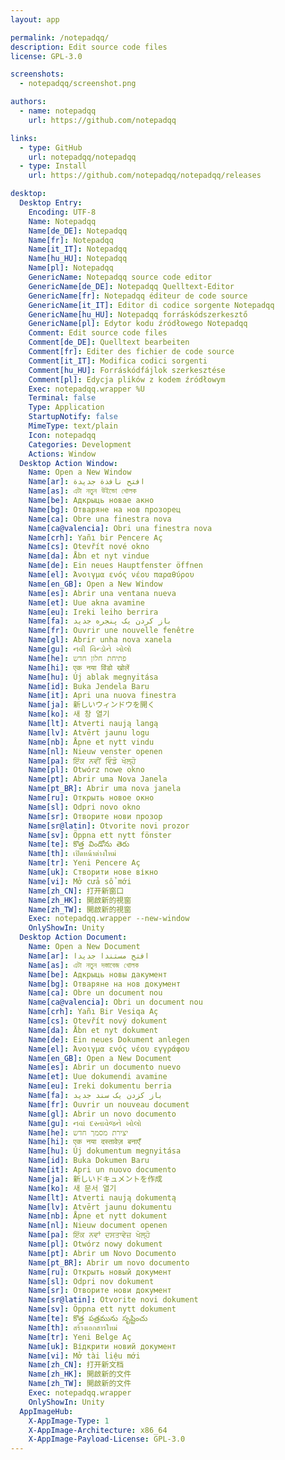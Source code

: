 ```yaml
---
layout: app

permalink: /notepadqq/
description: Edit source code files
license: GPL-3.0

screenshots:
  - notepadqq/screenshot.png

authors:
  - name: notepadqq
    url: https://github.com/notepadqq

links:
  - type: GitHub
    url: notepadqq/notepadqq
  - type: Install
    url: https://github.com/notepadqq/notepadqq/releases

desktop:
  Desktop Entry:
    Encoding: UTF-8
    Name: Notepadqq
    Name[de_DE]: Notepadqq
    Name[fr]: Notepadqq
    Name[it_IT]: Notepadqq
    Name[hu_HU]: Notepadqq
    Name[pl]: Notepadqq
    GenericName: Notepadqq source code editor
    GenericName[de_DE]: Notepadqq Quelltext-Editor
    GenericName[fr]: Notepadqq éditeur de code source
    GenericName[it_IT]: Editor di codice sorgente Notepadqq
    GenericName[hu_HU]: Notepadqq forráskódszerkesztő
    GenericName[pl]: Edytor kodu źródłowego Notepadqq
    Comment: Edit source code files
    Comment[de_DE]: Quelltext bearbeiten
    Comment[fr]: Editer des fichier de code source
    Comment[it_IT]: Modifica codici sorgenti
    Comment[hu_HU]: Forráskódfájlok szerkesztése
    Comment[pl]: Edycja plików z kodem źródłowym
    Exec: notepadqq.wrapper %U
    Terminal: false
    Type: Application
    StartupNotify: false
    MimeType: text/plain
    Icon: notepadqq
    Categories: Development
    Actions: Window
  Desktop Action Window:
    Name: Open a New Window
    Name[ar]: افتح نافذة جديدة
    Name[as]: এটা নতুন উইন্ডো খোলক
    Name[be]: Адкрыць новае акно
    Name[bg]: Отваряне на нов прозорец
    Name[ca]: Obre una finestra nova
    Name[ca@valencia]: Obri una finestra nova
    Name[crh]: Yañı bir Pencere Aç
    Name[cs]: Otevřít nové okno
    Name[da]: Åbn et nyt vindue
    Name[de]: Ein neues Hauptfenster öffnen
    Name[el]: Άνοιγμα ενός νέου παραθύρου
    Name[en_GB]: Open a New Window
    Name[es]: Abrir una ventana nueva
    Name[et]: Uue akna avamine
    Name[eu]: Ireki leiho berrira
    Name[fa]: باز کردن یک پنجره جدید
    Name[fr]: Ouvrir une nouvelle fenêtre
    Name[gl]: Abrir unha nova xanela
    Name[gu]: નવી વિન્ડોને ખોલો
    Name[he]: פתיחת חלון חדש
    Name[hi]: एक नया विंडो खोलें
    Name[hu]: Új ablak megnyitása
    Name[id]: Buka Jendela Baru
    Name[it]: Apri una nuova finestra
    Name[ja]: 新しいウィンドウを開く
    Name[ko]: 새 창 열기
    Name[lt]: Atverti naują langą
    Name[lv]: Atvērt jaunu logu
    Name[nb]: Åpne et nytt vindu
    Name[nl]: Nieuw venster openen
    Name[pa]: ਇੱਕ ਨਵੀਂ ਵਿੰਡੋ ਖੋਲ੍ਹੋ
    Name[pl]: Otwórz nowe okno
    Name[pt]: Abrir uma Nova Janela
    Name[pt_BR]: Abrir uma nova janela
    Name[ru]: Открыть новое окно
    Name[sl]: Odpri novo okno
    Name[sr]: Отворите нови прозор
    Name[sr@latin]: Otvorite novi prozor
    Name[sv]: Öppna ett nytt fönster
    Name[te]: కొత్త విండోను తెరు
    Name[th]: เปิดหน้าต่างใหม่
    Name[tr]: Yeni Pencere Aç
    Name[uk]: Створити нове вікно
    Name[vi]: Mở cửa sổ mới
    Name[zh_CN]: 打开新窗口
    Name[zh_HK]: 開啟新的視窗
    Name[zh_TW]: 開啟新的視窗
    Exec: notepadqq.wrapper --new-window
    OnlyShowIn: Unity
  Desktop Action Document:
    Name: Open a New Document
    Name[ar]: افتح مستندا جديدا
    Name[as]: এটা নতুন দস্তাবেজ খোলক
    Name[be]: Адкрыць новы дакумент
    Name[bg]: Отваряне на нов документ
    Name[ca]: Obre un document nou
    Name[ca@valencia]: Obri un document nou
    Name[crh]: Yañı Bir Vesiqa Aç
    Name[cs]: Otevřít nový dokument
    Name[da]: Åbn et nyt dokument
    Name[de]: Ein neues Dokument anlegen
    Name[el]: Άνοιγμα ενός νέου εγγράφου
    Name[en_GB]: Open a New Document
    Name[es]: Abrir un documento nuevo
    Name[et]: Uue dokumendi avamine
    Name[eu]: Ireki dokumentu berria
    Name[fa]: باز کزدن یک سند جدید
    Name[fr]: Ouvrir un nouveau document
    Name[gl]: Abrir un novo documento
    Name[gu]: નવાં દસ્તાવેજને ખોલો
    Name[he]: יצירת מסמך חדש
    Name[hi]: एक नया दस्तावेज़ बनाएँ
    Name[hu]: Új dokumentum megnyitása
    Name[id]: Buka Dokumen Baru
    Name[it]: Apri un nuovo documento
    Name[ja]: 新しいドキュメントを作成
    Name[ko]: 새 문서 열기
    Name[lt]: Atverti naują dokumentą
    Name[lv]: Atvērt jaunu dokumentu
    Name[nb]: Åpne et nytt dokument
    Name[nl]: Nieuw document openen
    Name[pa]: ਇੱਕ ਨਵਾਂ ਦਸਤਾਵੇਜ਼ ਖੋਲ੍ਹੋ
    Name[pl]: Otwórz nowy dokument
    Name[pt]: Abrir um Novo Documento
    Name[pt_BR]: Abrir um novo documento
    Name[ru]: Открыть новый документ
    Name[sl]: Odpri nov dokument
    Name[sr]: Отворите нови документ
    Name[sr@latin]: Otvorite novi dokument
    Name[sv]: Öppna ett nytt dokument
    Name[te]: కొత్త పత్రమును సృష్టించు
    Name[th]: สร้างเอกสารใหม่
    Name[tr]: Yeni Belge Aç
    Name[uk]: Відкрити новий документ
    Name[vi]: Mở tài liệu mới
    Name[zh_CN]: 打开新文档
    Name[zh_HK]: 開啟新的文件
    Name[zh_TW]: 開啟新的文件
    Exec: notepadqq.wrapper
    OnlyShowIn: Unity
  AppImageHub:
    X-AppImage-Type: 1
    X-AppImage-Architecture: x86_64
    X-AppImage-Payload-License: GPL-3.0
---
```


